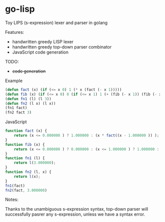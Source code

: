 # go-lisp

Toy LIPS (s-expression) lexer and parser in golang

Features:
- handwritten greedy LISP lexer
- handwritten greedy top-down parser combinator
- JavaScript code generation

TODO:
- ~~code generation~~

Example

```lisp
(defun fact (x) (if (<= x 0) 1 (* x (fact (- x 1)))))
(defun fib (x) (if (<= x 0) 0 (if (<= x 1) 1 (+ (fib (- x 1)) (fib (- x 2))))))
(defun fn1 (l) (l 3))
(defun fn2 (l x) (l x))
(fn1 fact)
(fn2 fact 3)
```

JavaScript
```javascript
function fact (x) {
    return (x <= 0.000000 ) ? 1.000000 : (x * fact((x - 1.000000 )) );
}
function fib (x) {
    return (x <= 0.000000 ) ? 0.000000 : (x <= 1.000000 ) ? 1.000000 : (fib((x - 1.000000 )) + fib((x - 2.000000 )) );
}
function fn1 (l) {
    return l(3.000000);
}
function fn2 (l, x) {
    return l(x);
}
fn1(fact)
fn2(fact, 3.000000)

```

Notes:

Thanks to the unambiguous s-expression syntax, top-down parser will successfully pasrer any s-expression, unless we have a syntax error.
